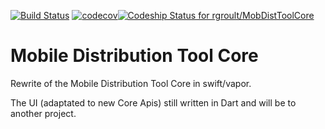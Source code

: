 [![Build Status](https://travis-ci.org/rgroult/MobDistToolCore.svg?branch=master)](https://travis-ci.org/rgroult/MobDistToolCore)  [![codecov](https://codecov.io/gh/rgroult/MobDistToolCore/branch/master/graph/badge.svg)](https://codecov.io/gh/rgroult/MobDistToolCore)[![Codeship Status for rgroult/MobDistToolCore](https://app.codeship.com/projects/7efb12e0-2d85-0137-a3bd-5a69e62a0223/status?branch=master)](https://app.codeship.com/projects/331534)


# Mobile Distribution Tool Core

Rewrite of the Mobile Distribution Tool Core in swift/vapor.

The UI (adaptated to new Core Apis) still written in Dart and will be to another project.
